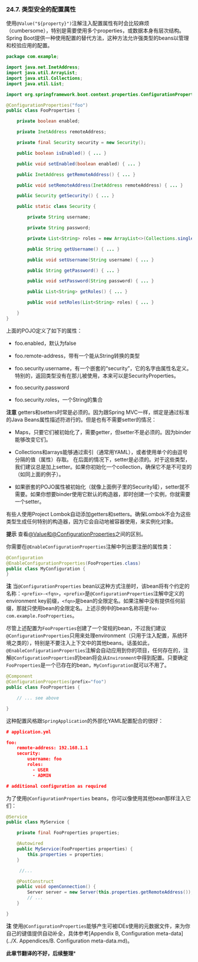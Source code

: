 ### 24.7. 类型安全的配置属性

使用`@Value("${property}")`注解注入配置属性有时会比较麻烦（cumbersome），特别是需要使用多个properties，或数据本身有层次结构。Spring Boot提供一种使用配置的替代方法，这种方法允许强类型的beans以管理和校验应用的配置。
```java
package com.example;

import java.net.InetAddress;
import java.util.ArrayList;
import java.util.Collections;
import java.util.List;

import org.springframework.boot.context.properties.ConfigurationProperties;

@ConfigurationProperties("foo")
public class FooProperties {

    private boolean enabled;

    private InetAddress remoteAddress;

    private final Security security = new Security();

    public boolean isEnabled() { ... }

    public void setEnabled(boolean enabled) { ... }

    public InetAddress getRemoteAddress() { ... }

    public void setRemoteAddress(InetAddress remoteAddress) { ... }

    public Security getSecurity() { ... }

    public static class Security {

        private String username;

        private String password;

        private List<String> roles = new ArrayList<>(Collections.singleton("USER"));

        public String getUsername() { ... }

        public void setUsername(String username) { ... }

        public String getPassword() { ... }

        public void setPassword(String password) { ... }

        public List<String> getRoles() { ... }

        public void setRoles(List<String> roles) { ... }

    }
}
```
上面的POJO定义了如下的属性：

- foo.enabled，默认为false

- foo.remote-address，带有一个能从String转换的类型

- foo.security.username，有一个嵌套的“security”，它的名字由属性名定义。特别的，返回类型没有在那儿被使用，本来可以是SecurityProperties。

- foo.security.password 

- foo.security.roles，一个String的集合

**注意** getters和setters时常是必须的。因为跟Spring MVC一样，绑定是通过标准的Java Beans属性描述符进行的。但是也有不需要setter的情况：

- Maps，只要它们被初始化了，需要getter，但setter不是必须的。因为binder能够改变它们。

- Collections和arrays能够通过索引（通常用YAML），或者使用单个的由逗号分隔的值（属性）存取。 在后面的情况下，setter是必须的。对于这些类型，我们建议总是加上setter。如果你初始化一个collection，确保它不是不可变的（如同上面的例子）。 

- 如果嵌套的POJO属性被初始化（就像上面例子里的Security域），setter就不需要。如果你想要binder使用它默认的构造器，即时创建一个实例，你就需要一个setter。

有些人使用Project Lombok自动添加getters和setters。确保Lombok不会为这些类型生成任何特别的构造器，因为它会自动地被容器使用，来实例化对象。

**提示** 查看[@Value和@ConfigurationProperties](https://docs.spring.io/spring-boot/docs/2.0.0.RELEASE/reference/htmlsingle/#boot-features-external-config-vs-value)之间的区别。

你需要在`@EnableConfigurationProperties`注解中列出要注册的属性类：
```java
@Configuration
@EnableConfigurationProperties(FooProperties.class)
public class MyConfiguration {
}
```
**注** 当`@ConfigurationProperties` bean以这种方式注册时，该bean将有个约定的名称：`<prefix>-<fqn>`，`<prefix>`是`@ConfigurationProperties`注解中定义的environment key前缀，`<fqn>`是bean的全限定名。如果注解中没有提供任何前缀，那就只使用bean的全限定名。上述示例中的bean名称将是`foo-com.example.FooProperties`。

尽管上述配置为`FooProperties`创建了一个常规的bean，不过我们建议`@ConfigurationProperties`只用来处理environment（只用于注入配置，系统环境之类的），特别是不要注入上下文中的其他beans。话虽如此，`@EnableConfigurationProperties`注解会自动应用到你的项目，任何存在的，注解`@ConfigurationProperties`的bean将会从`Environment`中得到配置。只要确定`FooProperties`是一个已存在的bean，`MyConfiguration`就可以不用了。
```java
@Component
@ConfigurationProperties(prefix="foo")
public class FooProperties {

    // ... see above 

}
```
这种配置风格跟`SpringApplication`的外部化YAML配置配合的很好：
```json
# application.yml

foo:
    remote-address: 192.168.1.1
    security:
        username: foo
        roles:
          - USER
          - ADMIN

# additional configuration as required
```
为了使用`@ConfigurationProperties` beans，你可以像使用其他bean那样注入它们：
```java
@Service
public class MyService {

    private final FooProperties properties;

    @Autowired
    public MyService(FooProperties properties) {
        this.properties = properties;
    }

     //...

    @PostConstruct
    public void openConnection() {
        Server server = new Server(this.properties.getRemoteAddress());
        // ...
    }

}
```
**注** 使用`@ConfigurationProperties`能够产生可被IDEs使用的元数据文件，来为你自己的键值提供自动补全，具体参考[Appendix B, Configuration meta-data](../X. Appendices/B. Configuration meta-data.md)。

**此章节翻译的不好，后续整理***
